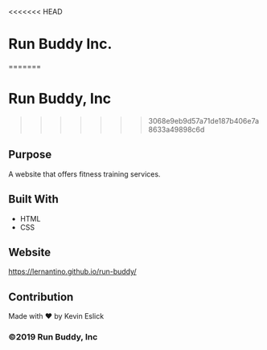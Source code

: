 <<<<<<< HEAD
# Run Buddy Inc.
=======
# Run Buddy, Inc
>>>>>>> 3068e9eb9d57a71de187b406e7a8633a49898c6d

## Purpose
A website that offers fitness training services. 

## Built With
* HTML
* CSS

## Website
https://lernantino.github.io/run-buddy/

## Contribution
Made with ❤️ by Kevin Eslick

### ©️2019 Run Buddy, Inc 
